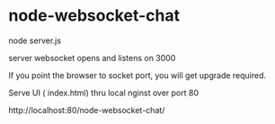 # node-websocket-chat

node server.js

server websocket opens and listens on 3000

If you point the browser to socket port, you will get upgrade required.

Serve UI ( index.html) thru local nginst over port 80

http://localhost:80/node-websocket-chat/

